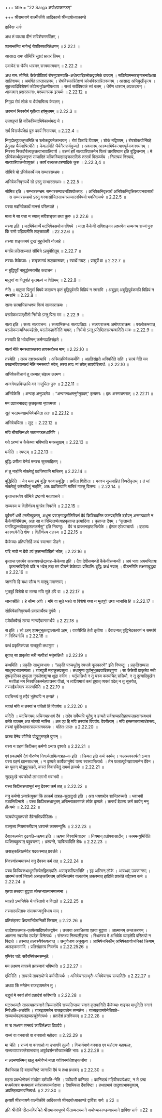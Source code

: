 +++
title = "22 Sarga अयोध्याकाण्डम्"

+++
श्रीरामायणे वाल्मीकीये आदिकाव्ये श्रीमदयोध्याकाण्डे

द्वाविंशः सर्गः

अथ तं व्यथया दीनं सविशेषममर्षितम् ।

श्वसन्तमिव नागेन्द्रं रोषविस्फारितेक्षणम् ॥ 2.22.1 ॥

आसाद्य रामः सौमित्रिं सुहृदं भ्रातरं प्रियम् ।

उवाचेदं स धैर्येण धारयन् सत्त्वमात्मवान् ॥ 2.22.2 ॥

अथ रामः सौमित्रेः कैकेयीविषयं रोषमुपशमयति–अथेत्यादिश्लोकद्वयमेकं वाक्यम् । सविशेषमन्तरङ्गजनापेक्षया सातिशयम् । अमर्षितं प्राप्तासहनम् । रोषविस्फारितेक्षणं क्रोधविस्तारितनयनम् । आसाद्य अभिमुखीकृत्य । सुहृत्त्वादिविशेषणं कोपेप्यनुपेक्षणीयत्वाय । सत्त्वं सर्वविषयकं स्वं बलम् । धैर्येण धारयन् अप्रकटयन् । आत्मवान् प्रशस्तमनाः, वश्यमनस्क इत्यर्थः ॥ 2.22.12 ॥

निगृह्य रोषं शोकं च धैर्यमाश्रित्य केवलम् ।

अवमानं निरस्येमं गृहीत्वा हर्षमुत्तमम् ॥ 2.22.3 ॥

उपक्लृप्तं हि यत्किञ्चिदभिषेकार्थमद्य मे ।

सर्वं विसर्जयक्षिप्रं पुरु कार्यं निरत्ययम् ॥ 2.22.4 ॥

निगृह्येत्युपक्लृप्तमिति च श्लोकद्वयमेकान्वयम् । रोषं पित्रादि विषयम् । शोकं मद्विषयम् । रोषशोकयोर्निग्रहे हेतुमाह धैर्ममाश्रित्येति । केवलमिति धैर्यनैरन्तर्यमुच्यते । अवमानम् आरब्धाभिषेकत्यागपूर्वकवनगमनम् । निरस्य निजदौर्बल्यकृतत्वाभावान्निवार्य । उत्तमं हर्षं सत्यपरिपालनेन पितरं तारयिष्याम इति बुद्धिजन्यम् । मे ऽभिषेकार्थमुपक्लृप्तं सम्पादितं यत्किञ्चिदलङ्कारादिकं तत्सर्वं विसर्ज्जय । निरत्ययं निरपायं, सत्यपरिपालनोपयुक्तं । कार्यं वल्कलधारणादिकं कुरु ॥ 2.22.3,4 ॥

सौमित्रे यो ऽभिषेकार्थे मम सम्भारसम्भ्रमः ।

अभिषेकनिवृत्त्यर्थे सो ऽस्तु सम्भारसम्भ्रमः ॥ 2.22.5 ॥

सौमित्र इति । सम्भारसम्भ्रमः सम्भारसम्पादनविषयोत्साहः । अभिषेकनिवृत्त्यर्थे अभिषेकनिवृत्तिरूपवनवासार्थे । स सम्भारसम्भ्रमो ऽस्तु वनवासोचितसाधनसम्पादनविषयो भवत्वित्यर्थः ॥ 2.22.5 ॥

यस्या मदभिषेकार्थे मानसं परितप्यते ।

माता मे सा यथा न स्यात् सविशङ्का तथा कुरु ॥ 2.22.6 ॥

यस्या इति । मदभिषेकार्थे मदभिषेकप्रयोजनविषये । माता कैकेयी सविशङ्का लक्ष्मणेन सम्मन्त्र्य राज्यं पुनः किं रामो ग्रहिष्यतीति शङ्कावती ॥ 22.22.6 ॥

तस्याः शङ्कामयं दुःखं मुहूर्त्तमपि नोत्सहे ।

मनसि प्रतिसञ्जातं सौमित्रे ऽहमुपेक्षितुम् ॥ 2.22.7 ॥

तस्याः कैकेय्याः । शङ्कामयं शङ्कारूपम् । स्वार्थे मयट् । प्राचुर्ये वा ॥ 2.22.7 ॥

न बुद्धिपूर्वं नाबुद्धंस्मरामीह कदाचन ।

मातृ़णां वा पितुर्वाहं कृतमल्पं च विप्रियम् ॥ 2.22.8 ॥

नेति । मातृ़णां पितुर्वा विषये कदाचन कृतं बुद्धिपूर्वमपि विप्रियं न स्मरामि । अबुद्धम् अबुद्धिपूर्वकमपि विप्रियं न स्मरामि ॥ 2.22.8 ॥

सत्यः सत्याभिसन्धश्च नित्यं सत्यपराक्रमः ।

परलोकभयाद्भीतो निर्भयो ऽस्तु पिता मम ॥ 2.22.9 ॥

सत्य इति । सत्यः सत्यवचनः । सत्याभिसन्धः सत्यप्रतिज्ञः । सत्यपराक्रमः अमोघपराक्रमः । परलोकभयात् परलोकसम्बन्धिभयहेतोः, परलोकहानेरिति यावत् । निर्भयो ऽस्तु प्रतिष्ठितसत्यत्वादिति भावः ॥ 2.22.9 ॥

तस्यापि हि भवेदस्मिन् कर्मण्यप्रतिसंहृते ।

सत्यं नेति मनस्तापस्तस्य तापस्तपेच्च माम् ॥ 2.22.10 ॥

तस्येति । तस्य दशरथस्यापि । अस्मिन्नभिषेककर्मणि । अप्रतिसंहृते अनिवर्तिते सति । सत्यं नेति मम वरदानविषयसत्यं नेति मनस्तापो भवेत्, तस्य तापः मां तपेत् तापयेदित्यर्थः ॥ 2.22.10 ॥

अभिषेकविधानं तु तस्मात् संहृत्य लक्ष्मण ।

अन्वगेवाहमिच्छामि वनं गन्तुमितः पुनः ॥ 2.22.11 ॥

अभिषेकेति । अन्वक् अनुपदमेव । “अन्वगन्वक्षमनुगेनुपदम्” इत्यमरः । इतः अस्मान्नगरात् ॥ 2.22.11 ॥

मम प्रव्राजनादद्य कृतकृत्या नृपात्मजा ।

सुतं भरतमव्यग्रमभिषेचयिता ततः ॥ 2.22.12 ॥

अभिषेचयिता । लुट् ॥ 2.22.12 ॥

मयि चीराजिनधरे जटामण्डलधारिणि ।

गते ऽरण्यं च कैकेय्या भविष्यति मनस्सुखम् ॥ 2.22.13 ॥

मयीति । स्पष्टम् ॥ 2.22.13 ॥

बुद्धिः प्रणीता येनेयं मनश्च सुसमाहितम् ।

तं तु नार्हामि संक्लेष्टुं प्रव्रजिष्यामि माचिरम् ॥ 2.22.14 ॥

बुद्धिरिति । येन मया इयं बुद्धिः वनवासबुद्धिः । प्रणीता शिक्षिता । मनश्च सुसमाहितं स्थिरीकृतम् । तं मां संक्लेष्टुं क्लेशयितुं नार्हामि, अतः प्रव्रजिष्यामि माचिरं मास्तु विलम्बः ॥ 2.22.14 ॥

कृतान्तस्त्वेव सौमित्रे द्रष्टव्यो मत्प्रवासने ।

राज्यस्य च वितीर्णस्य पुनरेव निवर्तने ॥ 2.22.15 ॥

पूर्वसर्गे धर्मो ऽस्तीत्युक्तम्, अधुना प्रसङ्गाद्धर्मातिरिक्तं दैवं किञ्चिदस्ति फलप्रदमिति दर्शयन् अस्मत्प्रवासे न कैकेयीनिमित्तम्, अतः सा न निन्दितव्येत्याहकृतान्त इत्यादिना । कृतान्तः दैवम् । “कृतान्तो यमसिद्धान्तदैवाकुशलकर्मसु” इति निघण्टुः । दैवं च प्राक्तनाहृष्टमित्येके । ईश्वर एवेत्याचार्याः । द्रष्टव्यः कारणत्वेनेति शेषः । वितीर्णस्य दत्तस्य ॥ 2.22.15 ॥

कैकेय्याः प्रतिपत्तिर्हि कथं स्यान्मम पीडने ।

यदि भावो न दैवो ऽयं कृतान्तविहितो भवेत् ॥ 2.22.16 ॥

कृतान्त एवत्येव कारव्यवच्छेद्यमाह–कैकेय्या इति । दैवः देवीसम्बन्धी कैकेयीसम्बन्धी । अयं भावः अयमभिप्रायः । कृतान्तविहितो यदि न भवेत् तदा मम पीडने कैकेय्याः प्रतिपत्तिः बुद्धिः कथं स्यात् । पीडनमिति लक्ष्मणबुद्ध्या ॥ 2.22.16 ॥

जानासि हि यथा सौम्य न मातृषु ममान्तरम् ।

भूतपूर्वं विशेषो वा तस्या मयि सुते ऽपि वा ॥ 2.22.17 ॥

जानासीति । हे सौम्य अपि । मयि वा सुते भरते वा विशेषो यथा न भूतपूर्वः तथा जानासि हि ॥ 2.22.17 ॥

सोभिषेकनिवृत्त्यर्थैः प्रवासार्थैश्च दुर्वचैः ।

उग्रैर्वाक्यैरहं तस्या नान्यद्दैवात्समर्थये ॥ 2.22.18 ॥

स इति । सो ऽहम् एवमनुभूततद्वात्सल्यो ऽहम् । वाक्यैरिति हेतौ तृतीया । दैवादन्यत् बुद्धिभेदकारणं न समर्थये न निश्चिनोमि ॥ 2.22.18 ॥

कथं प्रकृतिसंपन्ना राजपुत्री तथागुणा ।

ब्रूयात् सा प्राकृतेव स्त्री मत्पीडां भर्तृसन्निधौ ॥ 2.22.19 ॥

कथमिति । प्रकृतिः साधुस्वभावः । “प्रकृति पञ्चभूतेषु स्वभावे मूलकारणे” इति निघण्टुः । प्रकृतिसम्पन्ना साधुस्वभावसम्पन्ना । राजपुत्री महाकुलप्रसूता । तथागुणा पूर्वानुभूतदयादिसद्गुणा । सा कैकेयी प्राकृतेव स्त्री दुष्प्रकृतिका दुष्कुला गुणलेशशून्या क्षुद्रा स्त्रीव । भर्तृसन्निधौ न तु यस्य कस्यचित् सन्निधौ, न तु दूत्यादिमुखेन । मत्पीडां मम निरवधिकस्नेहपात्रस्य पीडां, न त्वप्रियमात्रं कथं ब्रूयात् व्यक्तं वदेत् न तु सूचयेत्, तस्माद्दैवमेवात्र कारणमिति ॥ 2.22.19 ॥

यदचिन्त्यं तु तद्दैवं भूतेष्वपि न हन्यते ।

व्यक्तं मयि च तस्यां च पतितो हि विपर्ययः ॥ 2.22.20 ॥

यदिति । यदचिन्त्यम् अचिन्त्यप्रभावं दैवं । तदेव सर्वेष्यपि भूतेषु न हन्यते सर्वत्राप्यप्रतिहतफलप्रदानस्वभावं वर्तते व्यक्तम् अत्र संशयो नास्ति । अत एव हि मयि तस्यांच विपर्ययः वैपरीत्यम् । मयि हस्तगतराज्यभ्रंशरूपः, तस्यां पूर्वस्थितवात्सल्यापगमरूपः । पतितः प्राप्तः ॥ 2.22.20 ॥

कश्च दैनेव सौमित्रे योद्धुमुत्सहते पुमान् ।

यस्य न ग्रहणं किञ्चित् कर्मणो ऽन्यत्र दृश्यते ॥ 2.22.21 ॥

एवं प्रबलमपि दैवं पौरुषेण निवर्त्यतामित्यत्राह–क इति । क्रियत इति कर्म कार्यम् । फलरूपकार्यतो ऽन्यत्र यस्य ग्रहणं ज्ञानसाधनम् । न दृश्यते कार्यैकानुमेयं यस्य स्वरूपमित्यर्थः । तेन फलात्पूर्वमज्ञायमानेन दैवेन । कः पुमान् योद्धुमुत्सहते, कस्तं निवारयितुं समर्थ इत्यर्थः ॥ 2.22.21 ॥

सुखदुःखे भयक्रोधौ लाभालाभौ भवाभवौ ।

यच्च किञ्चित्तथाभूतं ननु दैवस्य कर्म तत् ॥ 2.22.22 ॥

ननु कर्मणो ऽन्यत्रेत्युक्तं किं तत्कर्म तत्राह–सुखदुःखे इति । अत्र भयशब्देन शान्तिरुच्यते । भवाभवौ उत्पत्तिविनाशै । यच्च किञ्चित्तथाभूतम् अचिन्त्यकारणकं लोके दृश्यते । तत्सर्वं दैवस्य कर्म कार्यम् ननु हीत्यर्थः ॥ 2.22.22 ॥

ऋषयोप्युग्रतपसो दैवेनाभिप्रपीडिताः ।

उत्सृज्य नियमांस्तीव्रान् भ्रश्यन्ते काममन्युभिः ॥ 2.22.23 ॥

दैवप्राबल्यमेव दृढयति–ऋषय इति । ऋषयः विश्वामित्रादयः । नियमान् व्रतोपवासादीन् । काममन्युभिरिति व्यक्तिबहुत्वात् बहुवचनम् । भ्रश्यन्ते, ऋषित्वादिति शेषः ॥ 2.22.23 ॥

असङ्कल्पितमेवेह यदकस्मात् प्रवर्त्तते ।

निवर्त्त्यारम्भमारब्धं ननु दैवस्य कर्म तत् ॥ 2.22.24 ॥

यच्च किञ्चित्तथाभूतमित्येतद्विशदयति–असङ्कल्पितमिति । इह अस्मिन् लोके । आरब्धम् उपक्रान्तम् । आरम्भं कार्यं निवर्त्य असङ्कल्पितम् अचिन्तितमेव यत्कार्यम् अकस्मात् झटिति प्रवर्त्तते तद्दैवस्य कर्म ॥ 2.22.24 ॥

एतया तत्त्वया बुद्ध्या संस्तभ्यात्मानमात्मना ।

व्याहते ऽप्यभिषेके मे परितापो न विद्यते ॥ 2.22.25 ॥

तस्मादपरितापः संस्त्वमप्यनुविधाय माम् ।

प्रतिसंहारय क्षिप्रमाभिषेचनिकीं क्रियाम् ॥ 2.22.26 ॥

उपदेशफलमाह–एतयेत्यादिश्लोकद्वयेन । तत्त्वया अबाधितया एतया बुद्ध्या । आत्मानम् अन्तःकरणम् । आत्मना स्वयमेव उपदेशं विनेत्यर्थः । संस्तभ्य निश्चलीकृत्य । स्थितस्य मे अभिषेके व्याहतेपि परितापो न विद्यते । तस्मात् तत्त्वस्यैवंरूपत्वात् । अनुविधाय अनुसृत्य । आभिषेचनिकीम् अभिषेकप्रयोजनिकां क्रियाम् अलङ्करणादि । प्रतिसंहारय निवर्त्तय ॥ 2.22.2526 ॥

एभिरेव घटैः सर्वैरभिषेचनसम्भृतैः ।

मम लक्ष्मण तापस्ये व्रतस्नानं भविष्यति ॥ 2.22.27 ॥

एभिरिति । तापस्ये तापसयोग्ये कर्मणीत्यर्थः । अभिषेचनसम्भृतैः अभिषेचनाय सम्पादितैः ॥ 2.22.27 ॥

अथवा किं ममैतेन राजद्रव्यमतेन तु ।

उद्धृतं मे स्वयं तोयं व्रतादेशं करिष्यति ॥ 2.22.28 ॥

घटस्थजलैः तापस्यव्रतस्नाने क्रियमाणेपि राज्यलिप्सया स्नानं कृतवानिति कैकेय्याः शङ्का माभूदिति स्नानं निषेधति–अथवेति । राजद्रव्यमतेन राजद्रव्यत्वेन सम्मतेन । राज्यद्रव्यमयेनेतिपाठे–राज्यार्थमङ्गलद्रव्यप्रचुरेणेत्यर्थः । व्रतादेशं व्रतनियमम् ॥ 2.22.28 ॥

मा च लक्ष्मण सन्तापं कार्षिर्लक्ष्म्या विपर्यये ।

राज्यं वा वनवासो वा वनवासो महोदयः ॥ 2.22.29 ॥

मा चेति । राज्यं वा वनवासो वा उभावपि तुल्यौ । विचार्यमाणे वनवास एव महोदयः महाफलः, राज्यव्यापारक्लेशाभावात् अपूर्वदर्शनसौख्याच्चेति भावः ॥ 2.22.29 ॥

न लक्ष्मणास्मिन् खलु कर्मविघ्ने माता यवीयस्यतिशङ्कनीया ।

दैवाभिपन्ना हि वदत्यनिष्टं जानासि दैवं च तथा प्रभावम् ॥ 2.22.30 ॥

महता प्रबन्धेनोक्तं संग्रहेण दर्शयति–नेति । यवीयसी कनिष्ठा । कानिष्ठ्यं महिषीत्रयापेक्षया, न ते ऽम्बा मध्यमेत्यत्र मध्यमात्वं सर्वराजपत्न्यपेक्षया । दैवाभिपन्ना दैवाविष्टा । तथाप्रभावं तादृशप्रभावयुक्तम्, अप्रतिहतप्रभावमित्यर्थः ॥ 2.22.30 ॥

इत्यार्षे श्रीरामायणे वाल्मीकीये आदिकाव्ये श्रीमदयोध्याकाण्डे द्वाविंशः सर्गः ॥ 22 ॥

इति श्रीगोविन्दीराजविरचिते श्रीरामायणभूषणे पीताम्बराख्याने अयोध्याकाण्डव्याख्याने द्वाविंशः सर्गः ॥ 22 ॥
